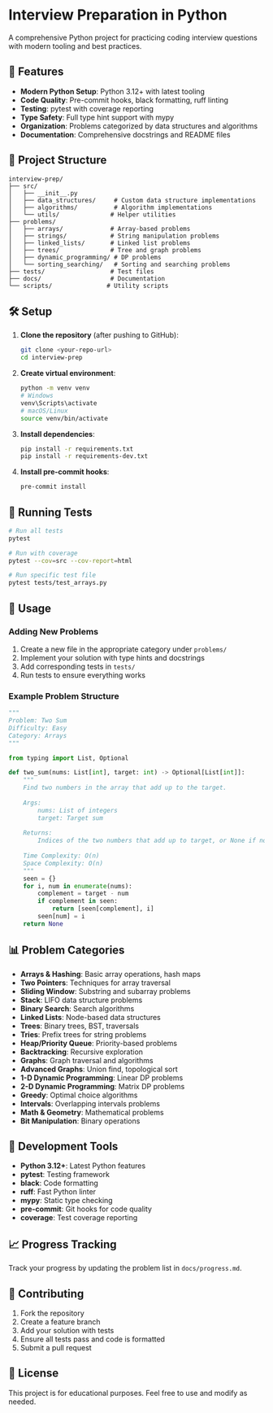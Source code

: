 # Interview Preparation in Python

A comprehensive Python project for practicing coding interview questions with modern tooling and best practices.

## 🚀 Features

- **Modern Python Setup**: Python 3.12+ with latest tooling
- **Code Quality**: Pre-commit hooks, black formatting, ruff linting
- **Testing**: pytest with coverage reporting
- **Type Safety**: Full type hint support with mypy
- **Organization**: Problems categorized by data structures and algorithms
- **Documentation**: Comprehensive docstrings and README files

## 📁 Project Structure

```
interview-prep/
├── src/
│   ├── __init__.py
│   ├── data_structures/     # Custom data structure implementations
│   ├── algorithms/          # Algorithm implementations
│   └── utils/              # Helper utilities
├── problems/
│   ├── arrays/             # Array-based problems
│   ├── strings/            # String manipulation problems
│   ├── linked_lists/       # Linked list problems
│   ├── trees/              # Tree and graph problems
│   ├── dynamic_programming/ # DP problems
│   └── sorting_searching/   # Sorting and searching problems
├── tests/                  # Test files
├── docs/                   # Documentation
└── scripts/               # Utility scripts
```

## 🛠️ Setup

1. **Clone the repository** (after pushing to GitHub):
   ```bash
   git clone <your-repo-url>
   cd interview-prep
   ```

2. **Create virtual environment**:
   ```bash
   python -m venv venv
   # Windows
   venv\Scripts\activate
   # macOS/Linux
   source venv/bin/activate
   ```

3. **Install dependencies**:
   ```bash
   pip install -r requirements.txt
   pip install -r requirements-dev.txt
   ```

4. **Install pre-commit hooks**:
   ```bash
   pre-commit install
   ```

## 🧪 Running Tests

```bash
# Run all tests
pytest

# Run with coverage
pytest --cov=src --cov-report=html

# Run specific test file
pytest tests/test_arrays.py
```

## 🎯 Usage

### Adding New Problems

1. Create a new file in the appropriate category under `problems/`
2. Implement your solution with type hints and docstrings
3. Add corresponding tests in `tests/`
4. Run tests to ensure everything works

### Example Problem Structure

```python
"""
Problem: Two Sum
Difficulty: Easy
Category: Arrays
"""

from typing import List, Optional

def two_sum(nums: List[int], target: int) -> Optional[List[int]]:
    """
    Find two numbers in the array that add up to the target.
    
    Args:
        nums: List of integers
        target: Target sum
        
    Returns:
        Indices of the two numbers that add up to target, or None if not found
        
    Time Complexity: O(n)
    Space Complexity: O(n)
    """
    seen = {}
    for i, num in enumerate(nums):
        complement = target - num
        if complement in seen:
            return [seen[complement], i]
        seen[num] = i
    return None
```

## 📊 Problem Categories

- **Arrays & Hashing**: Basic array operations, hash maps
- **Two Pointers**: Techniques for array traversal
- **Sliding Window**: Substring and subarray problems
- **Stack**: LIFO data structure problems
- **Binary Search**: Search algorithms
- **Linked Lists**: Node-based data structures
- **Trees**: Binary trees, BST, traversals
- **Tries**: Prefix trees for string problems
- **Heap/Priority Queue**: Priority-based problems
- **Backtracking**: Recursive exploration
- **Graphs**: Graph traversal and algorithms
- **Advanced Graphs**: Union find, topological sort
- **1-D Dynamic Programming**: Linear DP problems
- **2-D Dynamic Programming**: Matrix DP problems
- **Greedy**: Optimal choice algorithms
- **Intervals**: Overlapping intervals problems
- **Math & Geometry**: Mathematical problems
- **Bit Manipulation**: Binary operations

## 🔧 Development Tools

- **Python 3.12+**: Latest Python features
- **pytest**: Testing framework
- **black**: Code formatting
- **ruff**: Fast Python linter
- **mypy**: Static type checking
- **pre-commit**: Git hooks for code quality
- **coverage**: Test coverage reporting

## 📈 Progress Tracking

Track your progress by updating the problem list in `docs/progress.md`.

## 🤝 Contributing

1. Fork the repository
2. Create a feature branch
3. Add your solution with tests
4. Ensure all tests pass and code is formatted
5. Submit a pull request

## 📝 License

This project is for educational purposes. Feel free to use and modify as needed.
